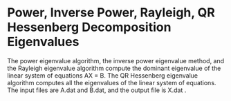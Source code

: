 # Power, Inverse Power, Rayleigh, QR Hessenberg Decomposition Eigenvalues
The power eigenvalue algorithm, the inverse power eigenvalue method, and the Rayleigh eigenvalue algorithm compute the dominant eigenvalue of the linear system of equations AX = B. The QR Hessenberg eigenvalue algorithm computes all the eigenvalues of the linear system of equations. The input files are A.dat and B.dat, and the output file is X.dat .
